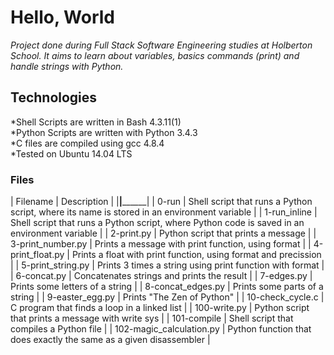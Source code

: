 # Hello, World  
*Project done during Full Stack Software Engineering studies at Holberton School. It aims to learn about variables, basics commands (print) and handle strings with Python.*   
## Technologies  
*Shell Scripts are written in Bash 4.3.11(1)  
*Python Scripts are written with Python 3.4.3  
*C files are compiled using gcc 4.8.4  
*Tested on Ubuntu 14.04 LTS  
### Files
| Filename |	Description |
|__________|________________|
| 0-run    | Shell script that runs a Python script, where its name is stored in an environment variable |
| 1-run_inline  |	Shell script that runs a Python script, where Python code is saved in an environment variable |
| 2-print.py |	Python script that prints a message |
| 3-print_number.py |	Prints a message with print function, using format |
| 4-print_float.py |	Prints a float with print function, using format and precission |
| 5-print_string.py |	Prints 3 times a string using print function with format |
| 6-concat.py |	Concatenates strings and prints the result |
| 7-edges.py |	Prints some letters of a string |
| 8-concat_edges.py |	Prints some parts of a string |
| 9-easter_egg.py |	Prints "The Zen of Python" |
| 10-check_cycle.c |	C program that finds a loop in a linked list |
| 100-write.py |	Python script that prints a message with write sys |
| 101-compile |	Shell script that compiles a Python file |
| 102-magic_calculation.py |	Python function that does exactly the same as a given disassembler |
